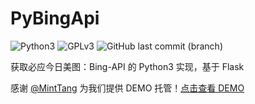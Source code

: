 # PyBingApi
![Python3](https://img.shields.io/badge/Python-3-blue?color=3776AB&&logo=python) ![GPLv3](https://img.shields.io/github/license/jinzhijie/PyBingApi) ![GitHub last commit (branch)](https://img.shields.io/github/last-commit/jinzhijie/PyBingApi/master)

获取必应今日美图：Bing-API 的 Python3 实现，基于 Flask

感谢 [@MintTang](https://github.com/MintTang) 为我们提供 DEMO 托管！[点击查看 DEMO](https://api.kagurazakaeri.com/)